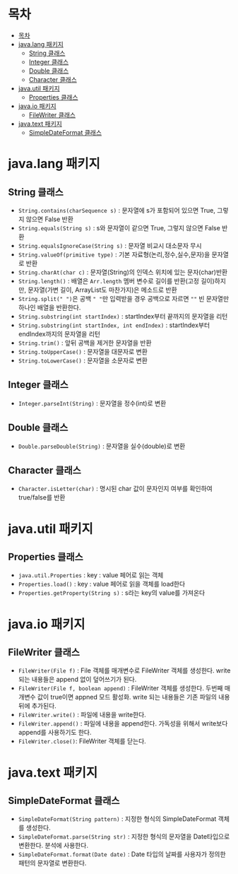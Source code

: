 # 목차

<!-- TOC tocDepth:1..3 chapterDepth:1..6 -->

- [목차](#목차)
- [java.lang 패키지](#javalang-패키지)
    - [String 클래스](#string-클래스)
    - [Integer 클래스](#integer-클래스)
    - [Double 클래스](#double-클래스)
    - [Character 클래스](#character-클래스)
- [java.util 패키지](#javautil-패키지)
    - [Properties 클래스](#properties-클래스)
- [java.io 패키지](#javaio-패키지)
    - [FileWriter 클래스](#filewriter-클래스)
- [java.text 패키지](#javatext-패키지)
    - [SimpleDateFormat 클래스](#simpledateformat-클래스)

<!-- /TOC -->

# java.lang 패키지


## String 클래스
- `String.contains(charSequence s)` : 문자열에 s가 포함되어 있으면 True, 그렇지 않으면 False 반환
- `String.equals(String s)` : s와 문자열이 같으면 True, 그렇지 않으면 False 반환
- `String.equalsIgnoreCase(String s)` : 문자열 비교시 대소문자 무시
- `String.valueOf(primitive type)` : 기본 자료형(논리,정수,실수,문자)을 문자열로 반환
- `String.charAt(char c)` : 문자열(String)의 인덱스 위치에 있는 문자(char)반환
- `String.length()` : 배열은 `Arr.length`  멤버 변수로 길이를 반환(고정 길이)하지만, 문자열(가변 길이, ArrayList도 마찬가지)은 메소드로 반환
- `String.split(" ")`은 공백 `" "`만 입력받을 경우 공백으로 자르면 `""` 빈 문자열만 하나인 배열을 반환한다.
- `String.substring(int startIndex)` : startIndex부터 끝까지의 문자열을 리턴
- `String.substring(int startIndex, int endIndex)` : startIndex부터 endIndex까지의 문자열을 리턴
- `String.trim()` : 앞뒤 공백을 제거한 문자열을 반환
- `String.toUpperCase()` : 문자열을 대문자로 변환
- `String.toLowerCase()` : 문자열을 소문자로 변환

## Integer 클래스
- `Integer.parseInt(String)` : 문자열을 정수(int)로 변환

## Double 클래스
- `Double.parseDouble(String)` : 문자열을 실수(double)로 변환

## Character 클래스
- `Character.isLetter(char)` : 명시된 char 값이 문자인지 여부를 확인하여 true/false를 반환

# java.util 패키지

## Properties 클래스
- `java.util.Properties` : key : value 페어로 읽는 객체
- `Properties.load()` : key : value 페어로 읽을 객체를 load한다
- `Properties.getProperty(String s)` : s라는 key의 value를 가져온다

# java.io 패키지

## FileWriter 클래스
- `FileWriter(File f)` : File 객체를 매개변수로 FileWriter 객체를 생성한다. write 되는 내용들은 append 없이 덮어쓰기가 된다.
- `FileWriter(File f, boolean append)` : FileWriter 객체를 생성한다. 두번째 매개변수 값이 true이면 appned 모드 활성화. write 되는 내용들은 기존 파일의 내용 뒤에 추가된다.
- `FileWriter.write()` : 파일에 내용을 write한다.
- `FileWriter.append()` : 파일에 내용을 append한다. 가독성을 위해서 write보다 append를 사용하기도 한다.
- `FileWriter.close()`: FileWriter 객체를 닫는다.

# java.text 패키지

## SimpleDateFormat 클래스
- `SimpleDateFormat(String pattern)` : 지정한 형식의 SimpleDateFormat 객체를 생성한다.
- `SimpleDateFormat.parse(String str)` : 지정한 형식의 문자열을 Date타입으로 변환한다. 분석에 사용한다.
- `SimpleDateFormat.format(Date date)` : Date 타입의 날짜를 사용자가 정의한 패턴의 문자열로 변환한다.
